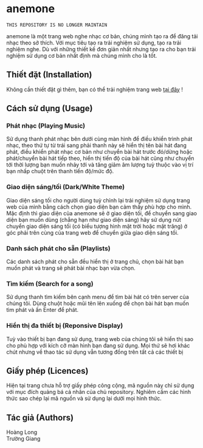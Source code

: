 # anemone

```
THIS REPOSITORY IS NO LONGER MAINTAIN
```

anemone là một trang web nghe nhạc cơ bản, chúng mình tạo ra để đăng tải nhạc theo sở thích. Với mục tiêu tạo ra trải nghiệm sử dụng, tạo ra trải nghiệm nghe.
Dù với những thiết kế đơn giản nhất nhưng tạo ra cho bạn trải nghiệm sử dụng cơ bản nhất định mà chúng mình cho là tốt.

## Thiết đặt (Installation)

Không cần thiết đặt gì thêm, bạn có thể trải nghiệm trang web [tại đây](http://anemone-music.web.app/) !

## Cách sử dụng (Usage)

### Phát nhạc (Playing Music)
Sử dụng thanh phát nhạc bên dưới cùng màn hình để điều khiển trình phát nhạc, theo thứ tự từ trái sang phải thanh này sẽ hiển thị tên bài hát đang phát, điều khiển phát nhạc cơ bản như chuyển bài hát trước đó/dừng hoặc phát/chuyển bài hát tiếp theo, hiển thị tiến độ của bài hát cũng như chuyển tới thời lượng bạn muốn nhảy tới và tăng giảm âm lượng tuỳ thuộc vào vị trí bạn nhấp chuột trên thanh tiến độ/mức độ.

### Giao diện sáng/tối (Dark/White Theme)
Giao diện sáng tối cho người dùng tuỳ chỉnh lại trải nghiệm sử dụng trang web của mình bằng cách chọn giao diện bạn cảm thấy phù hợp cho mình. Mặc định thì giao diện của anemone sẽ ở giao diện tối, để chuyển sang giao diện bạn muốn dùng (chẳng hạn như giao diện sáng) hãy sử dụng nút chuyển giao diện sáng tối (có biểu tượng hình mặt trời hoặc mặt trăng) ở góc phải trên cùng của trang web để chuyển giữa giao diện sáng tối.

### Danh sách phát cho sẵn (Playlists)
Các danh sách phát cho sẵn đều hiển thị ở trang chủ, chọn bài hát bạn muốn phát và trang sẽ phát bài nhạc bạn vừa chọn.

### Tìm kiếm (Search for a song)
Sử dụng thanh tìm kiếm bên cạnh menu để tìm bài hát có trên server của chúng tôi. Dùng chuột hoặc mũi tên lên xuống để chọn bài hát bạn muốn tìm phát và ấn Enter để phát.

### Hiển thị đa thiết bị (Reponsive Display)
Tuỳ vào thiết bị bạn đang sử dụng, trang web của chúng tôi sẽ hiển thị sao cho phù hợp với kích cỡ màn hình bạn đang sử dụng. Mọi thứ sẽ hơi khác chút nhưng về thao tác sử dụng vẫn tương đồng trên tất cả các thiết bị

## Giấy phép (Licences)
Hiện tại trang chưa hỗ trợ giấy phép công cộng, mã nguồn này chỉ sử dụng với mục đích quảng bá cá nhân của chủ repository. Nghiêm cấm các hình thức sao chép lại mã nguồn và sử dụng lại dưới mọi hình thức.

## Tác giả (Authors)
Hoàng Long <br>
Trường Giang
